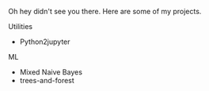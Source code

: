 Oh hey didn't see you there. Here are some of my projects.

Utilities
* Python2jupyter

ML
* Mixed Naive Bayes
* trees-and-forest
